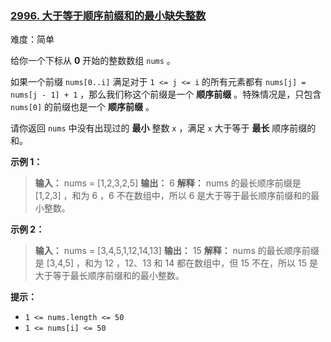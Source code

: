 ### [2996\. 大于等于顺序前缀和的最小缺失整数](https://leetcode.cn/problems/smallest-missing-integer-greater-than-sequential-prefix-sum/)

难度：简单

给你一个下标从 **0** 开始的整数数组 `nums` 。

如果一个前缀 `nums[0..i]` 满足对于 `1 <= j <= i` 的所有元素都有 `nums[j] = nums[j - 1] + 1` ，那么我们称这个前缀是一个 **顺序前缀** 。特殊情况是，只包含 `nums[0]` 的前缀也是一个 **顺序前缀** 。

请你返回 `nums` 中没有出现过的 **最小** 整数 `x` ，满足 `x` 大于等于 **最长** 顺序前缀的和。

**示例 1：**

> **输入：** nums = [1,2,3,2,5]
> **输出：** 6
> **解释：** nums 的最长顺序前缀是 [1,2,3] ，和为 6 ，6 不在数组中，所以 6 是大于等于最长顺序前缀和的最小整数。

**示例 2：**

> **输入：** nums = [3,4,5,1,12,14,13]
> **输出：** 15
> **解释：** nums 的最长顺序前缀是 [3,4,5] ，和为 12 ，12、13 和 14 都在数组中，但 15 不在，所以 15 是大于等于最长顺序前缀和的最小整数。

**提示：**

- `1 <= nums.length <= 50`
- `1 <= nums[i] <= 50`
